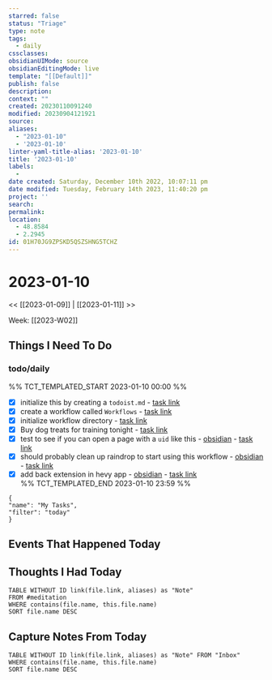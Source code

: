 ```yaml
---
starred: false
status: "Triage"
type: note
tags:
  - daily
cssclasses: 
obsidianUIMode: source
obsidianEditingMode: live
template: "[[Default]]"
publish: false
description: 
context: ""
created: 20230110091240
modified: 20230904121921
source: 
aliases:
  - "2023-01-10"
  - '2023-01-10'
linter-yaml-title-alias: '2023-01-10'
title: '2023-01-10'
labels:
  - 
date created: Saturday, December 10th 2022, 10:07:11 pm
date modified: Tuesday, February 14th 2023, 11:40:20 pm
project: ''
search: 
permalink: 
location:
  - 48.8584
  - 2.2945
id: 01H70JG9ZPSKD5QSZSHNG5TCHZ
---
```


# 2023-01-10

<< [[2023-01-09]] | [[2023-01-11]] >>

Week: [[2023-W02]]

## Things I Need To Do

### todo/daily

%% TCT_TEMPLATED_START 2023-01-10 00:00 %%

- [X] initialize this by creating a `todoist.md` - [task link](https://todoist.com/app/task/6477417996)
- [X] create a workflow called `Workflows` - [task link](https://todoist.com/app/task/6477417990)
- [X] initialize workflow directory - [task link](https://todoist.com/app/task/6477418718)
- [X] Buy dog treats for training tonight - [task link](https://todoist.com/app/task/6479985733)
- [X] test to see if you can open a page with a `uid` like this - [obsidian](obsidian://advanced-uri?vault=main&filepath=Zettel%2F202301101031.md&block=aad34) - [task link](https://todoist.com/app/task/6509145719)
- [X] should probably clean up raindrop to start using this workflow - [obsidian](obsidian://advanced-uri?vault=main&filepath=Zettel%2F202301101031.md&block=d17f6) - [task link](https://todoist.com/app/task/6509256587)
- [X] add back extension in hevy app - [obsidian](obsidian://advanced-uri?vault=main&filepath=Inbox%2FProcessed%2F2023-01-03--06-34-00.md&block=970a6) - [task link](https://todoist.com/app/task/6507193396)  
%% TCT_TEMPLATED_END 2023-01-10 23:59 %%

```todoist
{
"name": "My Tasks",
"filter": "today"
}
```

## Events That Happened Today

## Thoughts I Had Today


```dataview
TABLE WITHOUT ID link(file.link, aliases) as "Note"
FROM #meditation
WHERE contains(file.name, this.file.name)
SORT file.name DESC
```
## Capture Notes From Today

```dataview
TABLE WITHOUT ID link(file.link, aliases) as "Note" FROM "Inbox"
WHERE contains(file.name, this.file.name)
SORT file.name DESC
```
